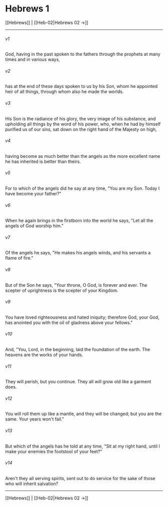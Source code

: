 # Hebrews 1

[[Hebrews]] | [[Heb-02|Hebrews 02 →]]
***



###### v1 
God, having in the past spoken to the fathers through the prophets at many times and in various ways, 

###### v2 
has at the end of these days spoken to us by his Son, whom he appointed heir of all things, through whom also he made the worlds. 

###### v3 
His Son is the radiance of his glory, the very image of his substance, and upholding all things by the word of his power, who, when he had by himself purified us of our sins, sat down on the right hand of the Majesty on high, 

###### v4 
having become as much better than the angels as the more excellent name he has inherited is better than theirs. 

###### v5 
For to which of the angels did he say at any time, "You are my Son. Today I have become your father?" 

###### v6 
When he again brings in the firstborn into the world he says, "Let all the angels of God worship him." 

###### v7 
Of the angels he says, "He makes his angels winds, and his servants a flame of fire." 

###### v8 
But of the Son he says, "Your throne, O God, is forever and ever. The scepter of uprightness is the scepter of your Kingdom. 

###### v9 
You have loved righteousness and hated iniquity; therefore God, your God, has anointed you with the oil of gladness above your fellows." 

###### v10 
And, "You, Lord, in the beginning, laid the foundation of the earth. The heavens are the works of your hands. 

###### v11 
They will perish, but you continue. They all will grow old like a garment does. 

###### v12 
You will roll them up like a mantle, and they will be changed; but you are the same. Your years won't fail." 

###### v13 
But which of the angels has he told at any time, "Sit at my right hand, until I make your enemies the footstool of your feet?" 

###### v14 
Aren't they all serving spirits, sent out to do service for the sake of those who will inherit salvation?

***
[[Hebrews]] | [[Heb-02|Hebrews 02 →]]
